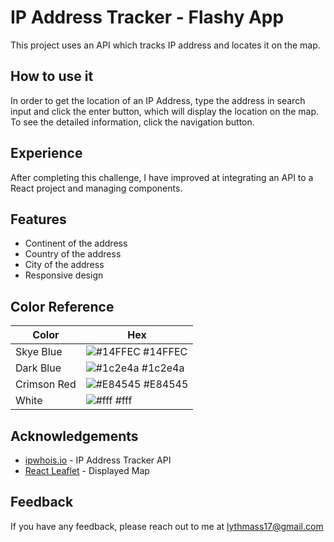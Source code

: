 
# IP Address Tracker - Flashy App

This project uses an API which tracks IP address and locates it
on the map.


## How to use it
In order to get the location of an IP Address, type the
address in search input and click the enter button, which will
display the location on the map. To see the detailed information,
click the navigation button.
## Experience
After completing this challenge, I have improved at integrating an API to a React project and managing components.
## Features

- Continent of the address
- Country of the address
- City of the address
- Responsive design

## Color Reference

| Color             | Hex                                                                |
| ----------------- | ------------------------------------------------------------------ |
| Skye Blue | ![#14FFEC](https://via.placeholder.com/10/14FFEC?text=+) #14FFEC |
| Dark Blue | ![#1c2e4a](https://via.placeholder.com/10/1c2e4a?text=+) #1c2e4a |
| Crimson Red | ![#E84545](https://via.placeholder.com/10/E84545?text=+) #E84545 |
| White | ![#fff](https://via.placeholder.com/10/fff?text=+) #fff|


## Acknowledgements

 - [ipwhois.io](https://ipwhois.io/) - IP Address Tracker API
 - [React Leaflet](https://react-leaflet.js.org/) - Displayed Map


## Feedback

If you have any feedback, please reach out to me at lythmass17@gmail.com
